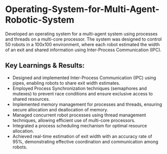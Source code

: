 # Operating-System-for-Multi-Agent-Robotic-System
Developed an operating system for a multi-agent system using processes and threads on a multi-core processor. The system was designed to control 50 robots in a 100x100 environment, where each robot estimated the width of an exit and shared information using Inter-Process Communication (IPC). 

## Key Learnings & Results:

* Designed and implemented Inter-Process Communication (IPC) using pipes, enabling robots to share exit width estimates.
* Employed Process Synchronization techniques (semaphores and mutexes) to prevent race conditions and ensure exclusive access to shared resources.
* Implemented memory management for processes and threads, ensuring secure allocation and deallocation of memory.
* Managed concurrent robot processes using thread management techniques, allowing efficient use of multi-core processors.
* Integrated a process scheduling mechanism for optimal resource allocation.
* Achieved real-time estimation of exit width with an accuracy rate of 95%, demonstrating effective coordination and communication among robots.
